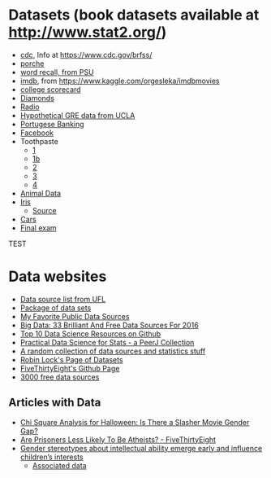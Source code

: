 # Datasets (book datasets available at <http://www.stat2.org/>)
* [cdc](./cdc.csv), Info at <https://www.cdc.gov/brfss/>
* [porche](./PorschePrice.csv)
* [word recall, from PSU](./wordrecall.txt)
* [imdb](./movies.csv), from <https://www.kaggle.com/orgesleka/imdbmovies>
* [college scorecard](https://collegescorecard.ed.gov/data/)
* [Diamonds](http://stat2.org/datasets/Diamonds.csv)
* [Radio](MentalRadio.xlsx)
* [Hypothetical GRE data from UCLA](https://stats.idre.ucla.edu/stat/data/binary.csv)
* [Portugese Banking](https://archive.ics.uci.edu/ml/datasets/Bank+Marketing#)
* [Facebook](https://archive.ics.uci.edu/ml/datasets/Facebook+metrics)
* Toothpaste
  * [1](./toothpaste1.csv)
  * [1b](./toothpaste1b.csv)
  * [2](./toothpaste2.csv)
  * [3](./toothpaste3.csv)
  * [4](./toothpaste4.csv)
* [Animal Data](./AnimalData.csv)
* [Iris](./iris.csv)
  * [Source](https://archive.ics.uci.edu/ml/datasets/Iris)
* [Cars](./cars.csv)
* [Final exam](./final.csv)

TEST

# Data websites
* [Data source list from UFL](http://www.stat.ufl.edu/~winner/datasets.html)
* [Package of data sets](https://simplystatistics.org/2018/01/22/the-dslabs-package-provides-datasets-for-teaching-data-science/)
* [My Favorite Public Data Sources](http://www.jenunderwood.com/2016/01/14/my-favorite-public-data-sources/)
* [Big Data: 33 Brilliant And Free Data Sources For 2016](https://www.forbes.com/sites/bernardmarr/2016/02/12/big-data-35-brilliant-and-free-data-sources-for-2016/#730f5493b54d)
* [Top 10 Data Science Resources on Github](https://www.kdnuggets.com/2016/03/top-10-data-science-github.html)
* [Practical Data Science for Stats - a PeerJ Collection](https://peerj.com/collections/50-practicaldatascistats/)
* [A random collection of data sources and statistics stuff](http://statweb.calpoly.edu/bchance/stat_stuff.html)
* [Robin Lock's Page of Datasets](http://it.stlawu.edu/~rlock/datasurf.html)
* [FiveThirtyEight's Github Page](https://github.com/fivethirtyeight)
* [3000 free data sources](https://www.forbes.com/sites/metabrown/2017/06/30/here-are-approximately-3000-free-sources-for-data-you-can-use-right-now/#52ad8fc3c759)

## Articles with Data
* [Chi Square Analysis for Halloween: Is There a Slasher Movie Gender Gap?](http://blog.minitab.com/blog/understanding-statistics/chi-square-analysis-of-halloween-and-friday-the-13th-is-there-a-slasher-movie-gender-gap)
* [Are Prisoners Less Likely To Be Atheists? - FiveThirtyEight](https://fivethirtyeight.com/features/are-prisoners-less-likely-to-be-atheists/?ex_cid=538fb)
* [Gender stereotypes about intellectual ability emerge early and influence children’s interests](http://science.sciencemag.org/content/355/6323/389)
  - [Associated data](https://osf.io/yund6/?view_only=9a8505d4e87b456a89f255b43e21234e)
